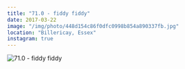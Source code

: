 ```yaml
---
title: "71.0 - fiddy fiddy"
date: 2017-03-22
image: "/img/photo/448d154c86f0dfc0998b854a890337fb.jpg"
location: "Billericay, Essex"
instagram: true
---
```


![71.0 - fiddy fiddy](/img/photo/448d154c86f0dfc0998b854a890337fb.jpg)

